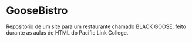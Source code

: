 # GooseBistro
Repositório de um site para um restaurante chamado BLACK GOOSE, feito durante as aulas de HTML do Pacific Link College.
